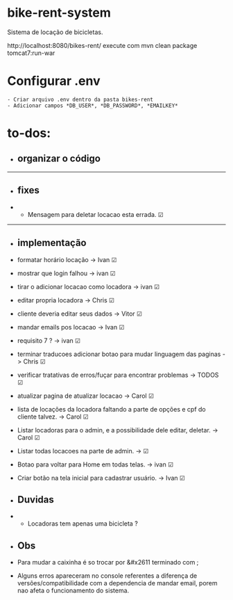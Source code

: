 # bike-rent-system

Sistema de locação de bicicletas.

http://localhost:8080/bikes-rent/
execute com mvn clean package tomcat7:run-war

# Configurar .env

    - Criar arquivo .env dentro da pasta bikes-rent
    - Adicionar campos *DB_USER*, *DB_PASSWORD*, *EMAILKEY*

# to-dos:

- ## organizar o código

<hr>

- ## fixes
- - Mensagem para deletar locacao esta errada. &#x2611;

<hr>

- ## implementação

- formatar horário locação -> Ivan &#x2611;

- mostrar que login falhou -> ivan &#x2611;

- tirar o adicionar locacao como locadora -> ivan &#x2611;

- editar propria locadora -> Chris &#x2611;

- cliente deveria editar seus dados -> Vitor &#x2611;

- mandar emails pos locacao -> Ivan &#x2611;

- requisito 7 ? -> ivan &#x2611;

- terminar traducoes adicionar botao para mudar linguagem das paginas -> Chris &#x2611;

- verificar tratativas de erros/fuçar para encontrar problemas -> TODOS &#x2611;

- atualizar pagina de atualizar locacao -> Carol &#x2611;

- lista de locações da locadora faltando a parte de opções e cpf do cliente talvez. -> Carol &#x2611;

- Listar locadoras para o admin, e a possibilidade dele editar, deletar. -> Carol &#x2611;

- Listar todas locacoes na parte de admin. -> &#x2611;

- Botao para voltar para Home em todas telas. -> ivan &#x2611;

- Criar botão na tela inicial para cadastrar usuário. -> Ivan &#x2611;

- ## Duvidas
- - Locadoras tem apenas uma bicicleta ?

- ## Obs
- Para mudar a caixinha é so trocar por &#x2611 terminado com ;
- Alguns erros apareceram no console referentes a diferença de versões/compatibilidade com a dependencia de mandar email, porem nao afeta o funcionamento do sistema.
